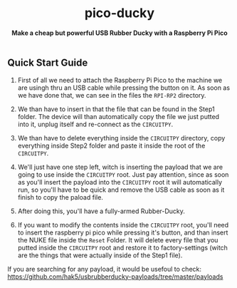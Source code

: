 <h1 align="center">pico-ducky</h1>

<div align="center">
  <strong>Make a cheap but powerful USB Rubber Ducky with a Raspberry Pi Pico</strong>
</div>
<br />

## Quick Start Guide
1. First of all we need to attach the Raspberry Pi Pico to the machine we are usingh thru an USB cable while pressing the button on it.
   As soon as we have done that, we can see in the files the ``RPI-RP2`` directory.

2. We than have to insert in that the file that can be found in the Step1 folder.
   The device will than automatically copy the file we just putted into it, unplug itself and re-connect as the ``CIRCUITPY``.

3. We than have to delete everything inside the ``CIRCUITPY`` directory, copy everything inside Step2 folder and paste it inside the root of the ``CIRCUITPY``.

4. We'll just have one step left, witch is inserting the payload that we are going to use inside the ``CIRCUITPY`` root.
   Just pay attention, since as soon as you'll insert the payload into the ``CIRCUITPY`` root it will automatically run, 
   so you'll have to be quick and remove the USB cable as soon as it finish to copy the paload file.

5. After doing this, you'll have a fully-armed Rubber-Ducky.

6. If you want to modify the contents inside the ``CIRCUITPY`` root, you'll need to insert the raspberry pi pico while pressing it's button, and than insert the NUKE file inside the ``Reset`` Folder.
   It will delete every file that you putted inside the ``CIRCUITPY`` root and restore it to factory-settings (witch are the things that were actually inside of the Step1 file).

If you are searching for any payload, it would be usefoul to check: <br>https://github.com/hak5/usbrubberducky-payloads/tree/master/payloads

